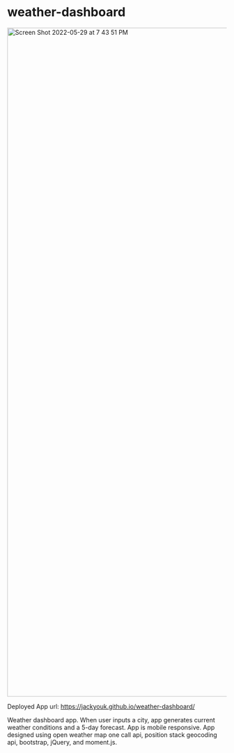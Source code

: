 # weather-dashboard

<img width="1535" alt="Screen Shot 2022-05-29 at 7 43 51 PM" src="https://user-images.githubusercontent.com/102705118/170907672-7aa30317-16bb-4ed9-899e-4f8356aec155.png">

Deployed App url: https://jackyouk.github.io/weather-dashboard/

Weather dashboard app. When user inputs a city, app generates current weather conditions and a 5-day forecast.
App is mobile responsive.
App designed using open weather map one call api, position stack geocoding api, bootstrap, jQuery, and moment.js.
